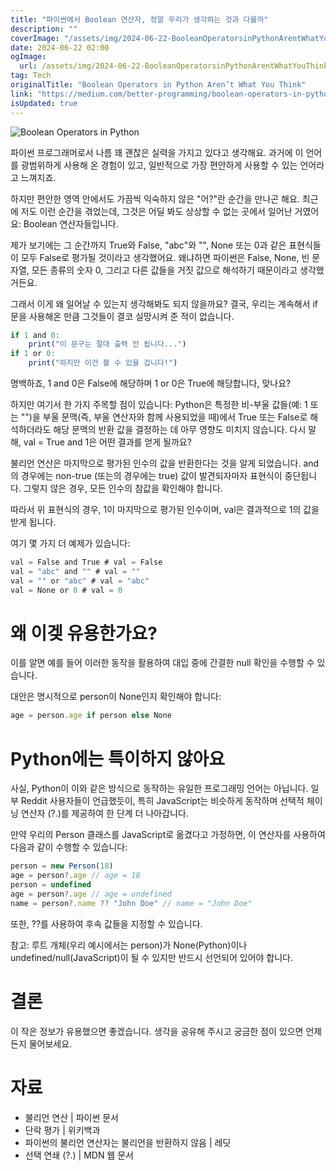 ```yaml
---
title: "파이썬에서 Boolean 연산자, 정말 우리가 생각하는 것과 다를까"
description: ""
coverImage: "/assets/img/2024-06-22-BooleanOperatorsinPythonArentWhatYouThink_0.png"
date: 2024-06-22 02:00
ogImage: 
  url: /assets/img/2024-06-22-BooleanOperatorsinPythonArentWhatYouThink_0.png
tag: Tech
originalTitle: "Boolean Operators in Python Aren’t What You Think"
link: "https://medium.com/better-programming/boolean-operators-in-python-arent-what-you-think-df45a2be71f1"
isUpdated: true
---
```






![Boolean Operators in Python](/assets/img/2024-06-22-BooleanOperatorsinPythonArentWhatYouThink_0.png)

파이썬 프로그래머로서 나름 꽤 괜찮은 실력을 가지고 있다고 생각해요. 과거에 이 언어를 광범위하게 사용해 온 경험이 있고, 일반적으로 가장 편안하게 사용할 수 있는 언어라고 느껴지죠.

하지만 편안한 영역 안에서도 가끔씩 익숙하지 않은 "어?"란 순간을 만나곤 해요. 최근에 저도 이런 순간을 겪었는데, 그것은 어딜 봐도 상상할 수 없는 곳에서 일어난 거였어요: Boolean 연산자들입니다.

제가 보기에는 그 순간까지 True와 False, "abc"와 "", None 또는 0과 같은 표현식들이 모두 False로 평가될 것이라고 생각했어요. 왜냐하면 파이썬은 False, None, 빈 문자열, 모든 종류의 숫자 0, 그리고 다른 값들을 거짓 값으로 해석하기 때문이라고 생각했거든요.


<div class="content-ad"></div>

그래서 이게 왜 일어날 수 있는지 생각해봐도 되지 않을까요? 결국, 우리는 계속해서 if 문을 사용해온 만큼 그것들이 결코 실망시켜 준 적이 없습니다.

```js
if 1 and 0:
    print("이 문구는 절대 출력 안 됩니다...")
if 1 or 0:
    print("하지만 이건 볼 수 있을 겁니다!")
```

명백하죠, 1 and 0은 False에 해당하며 1 or 0은 True에 해당합니다, 맞나요?

하지만 여기서 한 가지 주목할 점이 있습니다: Python은 특정한 비-부울 값들(예: 1 또는 "")을 부울 문맥(즉, 부울 연산자와 함께 사용되었을 때)에서 True 또는 False로 해석하더라도 해당 문맥의 반환 값을 결정하는 데 아무 영향도 미치지 않습니다. 다시 말해, val = True and 1은 어떤 결과를 얻게 될까요?

<div class="content-ad"></div>

불리언 연산은 마지막으로 평가된 인수의 값을 반환한다는 것을 알게 되었습니다. and의 경우에는 non-true (또는의 경우에는 true) 값이 발견되자마자 표현식이 중단됩니다. 그렇지 않은 경우, 모든 인수의 참값을 확인해야 합니다.

따라서 위 표현식의 경우, 1이 마지막으로 평가된 인수이며, val은 결과적으로 1의 값을 받게 됩니다.

여기 몇 가지 더 예제가 있습니다:

```js
val = False and True # val = False
val = "abc" and "" # val = ""
val = "" or "abc" # val = "abc"
val = None or 0 # val = 0
```

<div class="content-ad"></div>

# 왜 이겢 유용한가요?

이를 알면 예를 들어 이러한 동작을 활용하여 대입 중에 간결한 null 확인을 수행할 수 있습니다.

대안은 명시적으로 person이 None인지 확인해야 합니다:

```js
age = person.age if person else None
```

<div class="content-ad"></div>

# Python에는 특이하지 않아요

사실, Python이 이와 같은 방식으로 동작하는 유일한 프로그래밍 언어는 아닙니다. 일부 Reddit 사용자들이 언급했듯이, 특히 JavaScript는 비슷하게 동작하며 선택적 체이닝 연산자 (?.)를 제공하여 한 단계 더 나아갑니다.

만약 우리의 Person 클래스를 JavaScript로 옮겼다고 가정하면, 이 연산자를 사용하여 다음과 같이 수행할 수 있습니다:

```js
person = new Person(18)
age = person?.age // age = 18
person = undefined
age = person?.age // age = undefined
name = person?.name ?? "John Doe" // name = "John Doe"
```

<div class="content-ad"></div>

또한, ??를 사용하여 후속 값들을 지정할 수 있습니다.

참고: 루트 개체(우리 예시에서는 person)가 None(Python)이나 undefined/null(JavaScript)이 될 수 있지만 반드시 선언되어 있어야 합니다.

# 결론

이 작은 정보가 유용했으면 좋겠습니다. 생각을 공유해 주시고 궁금한 점이 있으면 언제든지 물어보세요.

<div class="content-ad"></div>

# 자료

- 불리언 연산 | 파이썬 문서
- 단락 평가 | 위키백과
- 파이썬의 불리언 연산자는 불리언을 반환하지 않음 | 레딧
- 선택 연쇄 (?.) | MDN 웹 문서